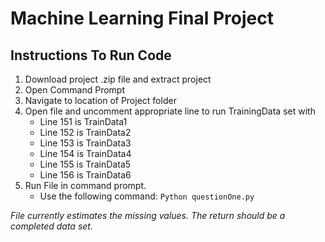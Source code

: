 # Machine Learning Final Project

## Instructions To Run Code
1. Download project .zip file and extract project 
1. Open Command Prompt
1. Navigate to location of Project folder
1. Open file and uncomment appropriate line to run TrainingData set with
     * Line 151 is TrainData1
     * Line 152 is TrainData2
     * Line 153 is TrainData3
     * Line 154 is TrainData4
     * Line 155 is TrainData5
     * Line 156 is TrainData6
1. Run File in command prompt.
    * Use the following command: `Python questionOne.py`

*File currently estimates the missing values. The return should be a completed data set.* 
